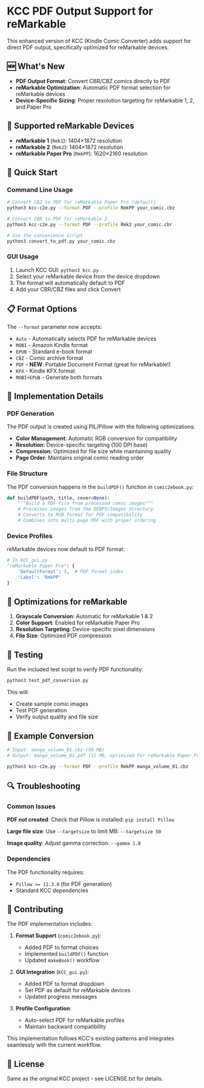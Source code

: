 # KCC PDF Output Support for reMarkable

This enhanced version of KCC (Kindle Comic Converter) adds support for direct PDF output, specifically optimized for reMarkable devices.

## 🆕 What's New

- **PDF Output Format**: Convert CBR/CBZ comics directly to PDF
- **reMarkable Optimization**: Automatic PDF format selection for reMarkable devices
- **Device-Specific Sizing**: Proper resolution targeting for reMarkable 1, 2, and Paper Pro

## 📱 Supported reMarkable Devices

- **reMarkable 1** (`Rmk1`): 1404×1872 resolution
- **reMarkable 2** (`Rmk2`): 1404×1872 resolution  
- **reMarkable Paper Pro** (`RmkPP`): 1620×2160 resolution

## 🚀 Quick Start

### Command Line Usage

```bash
# Convert CBZ to PDF for reMarkable Paper Pro (default)
python3 kcc-c2e.py --format PDF --profile RmkPP your_comic.cbz

# Convert CBR to PDF for reMarkable 2
python3 kcc-c2e.py --format PDF --profile Rmk2 your_comic.cbr

# Use the convenience script
python3 convert_to_pdf.py your_comic.cbz
```

### GUI Usage

1. Launch KCC GUI: `python3 kcc.py`
2. Select your reMarkable device from the device dropdown
3. The format will automatically default to PDF
4. Add your CBR/CBZ files and click Convert

## 📋 Format Options

The `--format` parameter now accepts:
- `Auto` - Automatically selects PDF for reMarkable devices
- `MOBI` - Amazon Kindle format
- `EPUB` - Standard e-book format
- `CBZ` - Comic archive format
- `PDF` - **NEW**: Portable Document Format (great for reMarkable!)
- `KFX` - Kindle KFX format
- `MOBI+EPUB` - Generate both formats

## 🔧 Implementation Details

### PDF Generation

The PDF output is created using PIL/Pillow with the following optimizations:

- **Color Management**: Automatic RGB conversion for compatibility
- **Resolution**: Device-specific targeting (100 DPI base)
- **Compression**: Optimized for file size while maintaining quality
- **Page Order**: Maintains original comic reading order

### File Structure

The PDF conversion happens in the `buildPDF()` function in `comic2ebook.py`:

```python
def buildPDF(path, title, cover=None):
    """Build a PDF file from processed comic images"""
    # Processes images from the OEBPS/Images directory
    # Converts to RGB format for PDF compatibility  
    # Combines into multi-page PDF with proper ordering
```

### Device Profiles

reMarkable devices now default to PDF format:

```python
# In KCC_gui.py
"reMarkable Paper Pro": {
    'DefaultFormat': 3,  # PDF format index
    'Label': 'RmkPP'
}
```

## 🎯 Optimizations for reMarkable

1. **Grayscale Conversion**: Automatic for reMarkable 1 & 2
2. **Color Support**: Enabled for reMarkable Paper Pro
3. **Resolution Targeting**: Device-specific pixel dimensions
4. **File Size**: Optimized PDF compression

## 🧪 Testing

Run the included test script to verify PDF functionality:

```bash
python3 test_pdf_conversion.py
```

This will:
- Create sample comic images
- Test PDF generation
- Verify output quality and file size

## 📝 Example Conversion

```bash
# Input: manga_volume_01.cbz (50 MB)
# Output: manga_volume_01.pdf (12 MB, optimized for reMarkable Paper Pro)

python3 kcc-c2e.py --format PDF --profile RmkPP manga_volume_01.cbz
```

## 🔍 Troubleshooting

### Common Issues

**PDF not created**: Check that Pillow is installed: `pip install Pillow`

**Large file size**: Use `--targetsize` to limit MB: `--targetsize 50`

**Image quality**: Adjust gamma correction: `--gamma 1.0`

### Dependencies

The PDF functionality requires:
- `Pillow >= 11.3.0` (for PDF generation)
- Standard KCC dependencies

## 🤝 Contributing

The PDF implementation includes:

1. **Format Support** (`comic2ebook.py`):
   - Added PDF to format choices
   - Implemented `buildPDF()` function
   - Updated `makeBook()` workflow

2. **GUI Integration** (`KCC_gui.py`):
   - Added PDF to format dropdown
   - Set PDF as default for reMarkable devices
   - Updated progress messages

3. **Profile Configuration**:
   - Auto-select PDF for reMarkable profiles
   - Maintain backward compatibility

This implementation follows KCC's existing patterns and integrates seamlessly with the current workflow.

## 📄 License

Same as the original KCC project - see LICENSE.txt for details.

